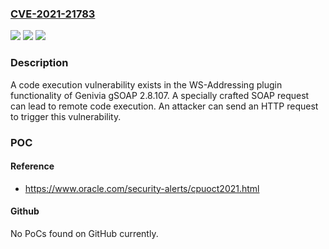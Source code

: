 ### [CVE-2021-21783](https://cve.mitre.org/cgi-bin/cvename.cgi?name=CVE-2021-21783)
![](https://img.shields.io/static/v1?label=Product&message=Genivia&color=blue)
![](https://img.shields.io/static/v1?label=Version&message=n%2Fa&color=blue)
![](https://img.shields.io/static/v1?label=Vulnerability&message=CWE-680%3A%20Integer%20Overflow%20to%20Buffer%20Overflow&color=brighgreen)

### Description

A code execution vulnerability exists in the WS-Addressing plugin functionality of Genivia gSOAP 2.8.107. A specially crafted SOAP request can lead to remote code execution. An attacker can send an HTTP request to trigger this vulnerability.

### POC

#### Reference
- https://www.oracle.com/security-alerts/cpuoct2021.html

#### Github
No PoCs found on GitHub currently.

